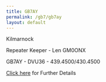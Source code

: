 ```yaml
---
title: GB7AY
permalink: /gb7/gb7ay
layout: default
---
```


Kilmarnock

Repeater Keeper - Len GM0ONX

GB7AY - DVU36 - 439.4500/430.4500

[Click here](http://dvscotland.net/) for Further Details
